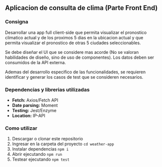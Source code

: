 ## Aplicacion de consulta de clima (Parte Front End)

### Consigna

Desarrollar una app full client-side que permita visualizar el pronostico climatico actual y de los proximos 5 dias en la ubicacion actual y que permita visualizar el pronostico de otras 5 ciudades seleccionables.

Se debe diseñar el UI que se considere mas acorde (No se valoran habilidades de diseño, sino de uso de componentes). Los datos deben ser consumidos de la API externa.

Ademas del desarrollo especifico de las funcionalidades, se requieren identificar y generar los casos de test que se consideren necesarios.

### Dependencias y librerias utilizadas

* **Fetch:** Axios/Fetch API
* **Date parsing:** Moment
* **Testing:** Jest/Enzyme
* **Location:** IP-API

### Como utilizar

1) Descargar o clonar este repositorio
2) Ingresar en la carpeta del proyecto `cd weather-app`
3) Instalar dependencias `npm i`
4) Abrir ejecutando `npm run`
5) Testear ejecutando `npm test`

